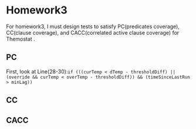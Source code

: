 # Homework3
For homework3, I must design tests to satisfy PC(predicates coverage), CC(clause coverage), and CACC(correlated active clause coverage) for Themostat .

## PC
First, look at Line(28-30):`if (((curTemp < dTemp - thresholdDiff) ||
           (override && curTemp < overTemp - thresholdDiff)) &&
           (timeSinceLastRun > minLag))`

## CC


## CACC
